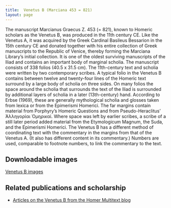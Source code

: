 ```yaml
---
title:  Venetus B (Marciana 453 = 821)
layout: page
---
```


The manuscript Marcianus Graecus Z. 453 (= 821), known to Homeric scholars as the Venetus B, was produced in the 11th century CE. Like the Venetus A, it was acquired by the Greek Cardinal Basileus Bessarion in the 15th century CE and donated together with his entire collection of Greek manuscripts to the Republic of Venice, thereby forming the Marciana Library’s initial collection. It is one of the oldest surviving manuscripts of the Iliad and contains an important body of marginal scholia. The manuscript consists of 338 folios (40.5 x 31.5 cm). The 11th-century text and scholia were written by two contemporary scribes. A typical folio in the Venetus B contains between twelve and twenty-four lines of the Homeric text surround by a large body of scholia on three sides. On many folios the space around the scholia that surrounds the text of the Iliad is surrounded by additional layers of scholia in a later (13th-century) hand. According to Erbse (1969), these are generally mythological scholia and glosses taken from lexica or from the Epimerismi Homerici. The far margins contain material from Porphyry’s Homeric Questions and from Pseudo-Heraclitus’ Ἀλληγορίαι Ὁμηρικαί. Where space was left by earlier scribes, a scribe of a still later period added material from the Etymologicum Magnum, the Suda, and the Epimerismi Homerici. The Venetus B has a different method of coordinating text with the commentary in the margins from that of the Venetus A. (It also has different content in its commentary.) Numbers are used, comparable to footnote numbers, to link the commentary to the text.


## Downloadable images

[Venetus B images](http://www.homermultitext.org/hmt-image-archive/venetus-b)


## Related publications and scholarship

- [Articles on the Venetus B from the Homer Multitext blog](http://www.homermultitext.org/tag-vb/)
